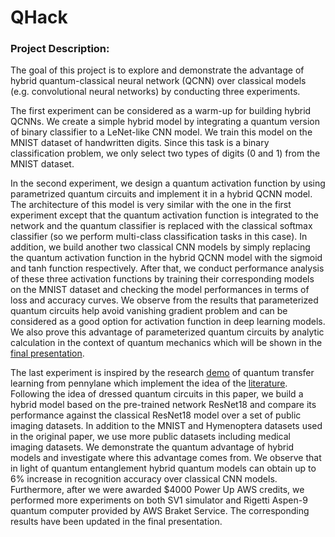 # QHack

### Project Description: 

The goal of this project is to explore and demonstrate the advantage of hybrid quantum-classical neural network (QCNN) over classical models (e.g. convolutional neural networks) by conducting three experiments. 

The first experiment can be considered as a warm-up for building hybrid QCNNs. We create a simple hybrid model by integrating a quantum version of binary classifier to a LeNet-like CNN model. We train this model on the MNIST dataset of handwritten digits. Since this task is a binary classification problem, we only select two types of digits (0 and 1) from the MNIST dataset.

In the second experiment, we design a quantum activation function by using parametrized quantum circuits and implement it in a hybrid QCNN model. The architecture of this model is very similar with the one in the first experiment except that the quantum activation function is integrated to the network and the quantum classifier is replaced with the classical softmax classifier (so we perform multi-class classification tasks in this case). In addition, we build another two classical CNN models by simply replacing the quantum activation function in the hybrid QCNN model with the sigmoid and tanh function respectively. After that, we conduct performance analysis of these three activation functions by training their corresponding models on the MNIST dataset and checking the model performances in terms of loss and accuracy curves. We observe from the results that parameterized quantum circuits help avoid vanishing gradient problem and can be considered as a good option for activation function in deep learning models. We also prove this advantage of parameterized quantum circuits by analytic calculation in the context of quantum mechanics which will be shown in the [final presentation](https://github.com/Qming1368/QHack/tree/main/finnal%20presentation).

The last experiment is inspired by the research [demo](https://pennylane.ai/qml/demos/tutorial_quantum_transfer_learning.html) of quantum transfer learning from pennylane which implement the idea of the [literature](https://arxiv.org/abs/1912.08278). Following the idea of dressed quantum circuits in this paper, we build a hybrid model based on the pre-trained network ResNet18 and compare its performance against the classical ResNet18 model over a set of public imaging datasets. In addition to the MNIST and Hymenoptera datasets used in the original paper, we use more public datasets including medical imaging datasets. We demonstrate the quantum advantage of hybrid models and investigate where this advantage comes from. We observe that in light of quantum entanglement hybrid quantum models can obtain up to 6% increase in recognition accuracy over classical CNN models. Furthermore, after we were awarded $4000 Power Up AWS credits, we performed more experiments on both SV1 simulator and Rigetti Aspen-9 quantum computer provided by AWS Braket Service. The corresponding results have been updated in the final presentation.
